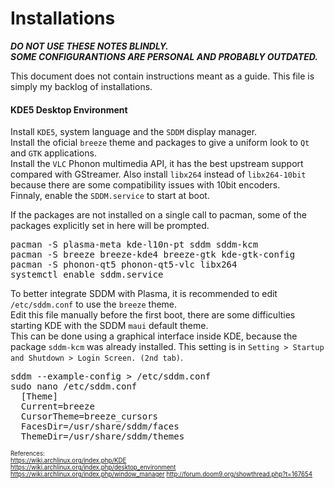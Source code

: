 # Installations

***DO NOT USE THESE NOTES BLINDLY.***  
***SOME CONFIGURANTIONS ARE PERSONAL AND PROBABLY OUTDATED.***

This document does not contain instructions meant as a guide.
This file is simply my backlog of installations.

#### KDE5 Desktop Environment

Install `KDE5`, system language and the `SDDM` display manager.  
Install the oficial `breeze` theme and packages to give a uniform look to `Qt` and `GTK` applications.  
Install the `VLC` Phonon multimedia API, it has the best upstream support compared with GStreamer. Also install `libx264` instead of `libx264-10bit` because there are some compatibility issues with 10bit encoders.  
Finnaly, enable the `SDDM.service` to start at boot.

If the packages are not installed on a single call to pacman, some of the packages explicitly set in here will be prompted.

<pre>
pacman -S plasma-meta kde-l10n-pt sddm sddm-kcm
pacman -S breeze breeze-kde4 breeze-gtk kde-gtk-config 
pacman -S phonon-qt5 phonon-qt5-vlc libx264
systemctl enable sddm.service
</pre>

To better integrate SDDM with Plasma, it is recommended to edit `/etc/sddm.conf` to use the `breeze` theme.  
Edit this file manually before the first boot, there are some difficulties starting KDE with the SDDM `maui` default theme.  
This can be done using a graphical interface inside KDE, because the package `sddm-kcm` was already installed. This setting is in `Setting > Startup and Shutdown > Login Screen. (2nd tab)`.

<pre>
sddm --example-config > /etc/sddm.conf
sudo nano /etc/sddm.conf
  [Theme]
  Current=breeze
  CursorTheme=breeze_cursors
  FacesDir=/usr/share/sddm/faces
  ThemeDir=/usr/share/sddm/themes
</pre>

<sub><sup>
References:  
https://wiki.archlinux.org/index.php/KDE  
https://wiki.archlinux.org/index.php/desktop_environment  
https://wiki.archlinux.org/index.php/window_manager
http://forum.doom9.org/showthread.php?t=167654
</sup></sub>

